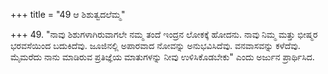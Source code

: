 +++
title = "49 ಆ ಶಿಶುತ್ವದಲೆಮ್ಮ"

+++
49. "ನಾವು ಶಿಶುಗಳಾಗಿರುವಾಗಲೇ ನಮ್ಮ ತಂದೆ ಇಂದ್ರನ ಲೋಕಕ್ಕೆ ಹೋದನು. ನಾವು ನಿಮ್ಮ ಮತ್ತು  ಭೀಷ್ಮರ ಭರವಸೆಯಿಂದ ಬದುಕಿದೆವು. ಜೂಜಿನಲ್ಲಿ ಅಪಾರವಾದ ನೋವನ್ನು ಅನುಭವಿಸಿದೆವು. ವನವಾಸವನ್ನು ಕಳೆದೆವು. ಮೈಮರೆದು ನಾನು ಮಾಡಿರುವ ಪ್ರತಿಜ್ಞೆಯ ಮಾತುಗಳನ್ನು ನೀವು ಉಳಿಸಿಕೊಡಬೇಕು" ಎಂದು ಅರ್ಜುನ ಪ್ರಾರ್ಥಿಸಿದ.